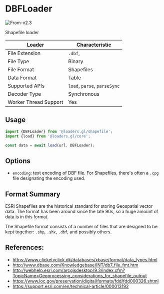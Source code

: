 # DBFLoader

<p class="badges">
  <img src="https://img.shields.io/badge/From-v2.3-blue.svg?style=flat-square" alt="From-v2.3" />
</p>

Shapefile loader

| Loader                | Characteristic                               |
| --------------------- | -------------------------------------------- |
| File Extension        | `.dbf`,                                      |
| File Type             | Binary                                       |
| File Format           | Shapefiles                                   |
| Data Format           | [Table](/docs/specifications/category-table) |
| Supported APIs        | `load`, `parse`, `parseSync`                 |
| Decoder Type          | Synchronous                                  |
| Worker Thread Support | Yes                                          |

## Usage

```js
import {DBFLoader} from '@loaders.gl/shapefile';
import {load} from '@loaders.gl/core';

const data = await load(url, DBFLoader);
```

## Options

- `encoding`: text encoding of DBF file. For Shapefiles, there's often a `.cpg` file designating the encoding used.

## Format Summary

ESRI Shapefiles are the historical standard for storing Geospatial vector data.
The format has been around since the late 90s, so a huge amount of data is in
this format.

The Shapefile format consists of a number of files that are designed to be kept
together: `.shp`, `.shx`, `.dbf`, and possibly others.

## References:

- https://www.clicketyclick.dk/databases/xbase/format/data_types.html
- http://www.dbase.com/Knowledgebase/INT/db7_file_fmt.htm
- http://webhelp.esri.com/arcgisdesktop/9.3/index.cfm?TopicName=Geoprocessing_considerations_for_shapefile_output
- https://www.loc.gov/preservation/digital/formats/fdd/fdd000326.shtml
- https://support.esri.com/en/technical-article/000013192
